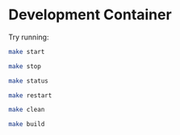 # Development Container

Try running:

```bash
make start
```

```bash
make stop
```

```bash
make status
```

```bash
make restart
```

```bash
make clean
```

```bash
make build
```
